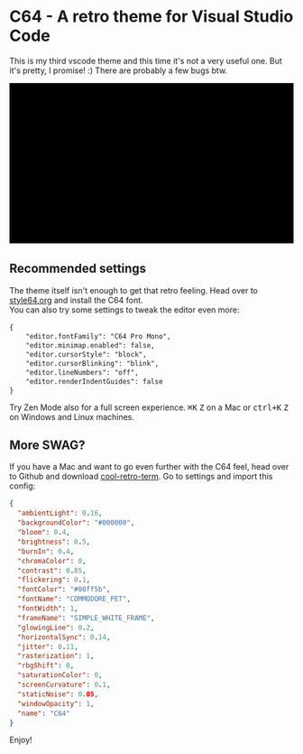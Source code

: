 # C64 - A retro theme for Visual Studio Code

This is my third vscode theme and this time it's not a very useful one. But it's pretty, I promise! :)
There are probably a few bugs btw.

[![Demo](https://raw.githubusercontent.com/perragnar/c64/master/images/demo.gif)](https://youtu.be/Fgt48kJyhIk)

## Recommended settings

The theme itself isn't enough to get that retro feeling. Head over to [style64.org](http://style64.org/c64-truetype) and install the C64 font.  
You can also try some settings to tweak the editor even more:

```
{
    "editor.fontFamily": "C64 Pro Mono",
    "editor.minimap.enabled": false,
    "editor.cursorStyle": "block",
    "editor.cursorBlinking": "blink",
    "editor.lineNumbers": "off",
    "editor.renderIndentGuides": false
}
```

Try Zen Mode also for a full screen experience. <kbd>⌘K</kbd> <kbd>Z</kbd> on a Mac or <kbd>ctrl+K</kbd> <kbd>Z</kbd> on Windows and Linux machines.

## More SWAG?

If you have a Mac and want to go even further with the C64 feel, head over to Github and download [cool-retro-term](https://github.com/Swordfish90/cool-retro-term).
Go to settings and import this config:

```json
{
  "ambientLight": 0.16,
  "backgroundColor": "#000000",
  "bloom": 0.4,
  "brightness": 0.5,
  "burnIn": 0.4,
  "chromaColor": 0,
  "contrast": 0.85,
  "flickering": 0.1,
  "fontColor": "#00ff5b",
  "fontName": "COMMODORE_PET",
  "fontWidth": 1,
  "frameName": "SIMPLE_WHITE_FRAME",
  "glowingLine": 0.2,
  "horizontalSync": 0.14,
  "jitter": 0.11,
  "rasterization": 1,
  "rbgShift": 0,
  "saturationColor": 0,
  "screenCurvature": 0.1,
  "staticNoise": 0.05,
  "windowOpacity": 1,
  "name": "C64"
}
```

Enjoy!
